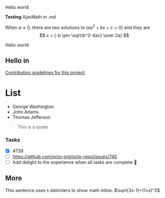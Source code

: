 Hello world

**Testing** AjaxMath in .md

When $a \ne 0$, there are two solutions to $(ax^2 + bx + c = 0)$ and they are 
$$ x = {-b \pm \sqrt{b^2-4ac} \over 2a} $$

Hello world

## Hello in 

[Contribution guidelines for this project](docs/CONTRIBUTING.md)

# List

- George Washington
- John Adams
- Thomas Jefferson

> This is a quote

### Tasks

- [x] #739
- [ ] https://github.com/octo-org/octo-repo/issues/740
- [ ] Add delight to the experience when all tasks are complete :tada:

## More

This sentence uses `$` delimiters to show math inline:  $\sqrt{3x-1}+(1+x)^2$
